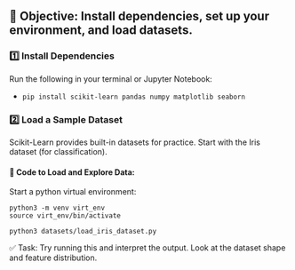 ## 📌 Objective: Install dependencies, set up your environment, and load datasets.

### 1️⃣ Install Dependencies
Run the following in your terminal or Jupyter Notebook:
- `pip install scikit-learn pandas numpy matplotlib seaborn`

### 2️⃣ Load a Sample Dataset
Scikit-Learn provides built-in datasets for practice. Start with the Iris dataset (for classification).

#### 📌 Code to Load and Explore Data:
Start a python virtual environment:
```
python3 -m venv virt_env
source virt_env/bin/activate
```

```
python3 datasets/load_iris_dataset.py
```
✅ Task: Try running this and interpret the output. Look at the dataset shape and feature distribution.
